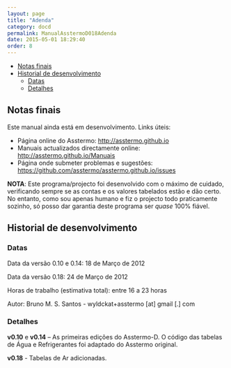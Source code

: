 ```yaml
---
layout: page
title: "Adenda"
category: docd
permalink: ManualAsstermoD018Adenda
date: 2015-05-01 18:29:40
order: 8
---
```


  * [Notas finais](#notas-finais)
  * [Historial de desenvolvimento](#historial-de-desenvolvimento)
    * [Datas](#datas)
    * [Detalhes](#detalhes)

## Notas finais

Este manual ainda está em desenvolvimento. Links úteis:

* Página online do Asstermo: http://asstermo.github.io
* Manuais actualizados directamente online: http://asstermo.github.io/Manuais
* Página onde submeter problemas e sugestões: https://github.com/asstermo/asstermo.github.io/issues

**NOTA**: Este programa/projecto foi desenvolvido com o máximo de cuidado, verificando sempre se as contas e os valores tabelados estão e dão certo. No entanto, como sou apenas humano e fiz o projecto todo praticamente sozinho, só posso dar garantia deste programa ser _quase_ 100% fiável.


## Historial de desenvolvimento

### Datas
Data da versão 0.10 e 0.14: 18 de Março de 2012

Data da versão 0.18: 24 de Março de 2012

Horas de trabalho (estimativa total): entre 16 a 23 horas

Autor: Bruno M. S. Santos - wyldckat+asstermo [at] gmail [.] com


### Detalhes
<b>v0.10</b> e <b>v0.14</b> – As primeiras edições do Asstermo-D. O código das tabelas de Água e Refrigerantes foi adaptado do Asstermo original.

<b>v0.18</b> - Tabelas de Ar adicionadas.

